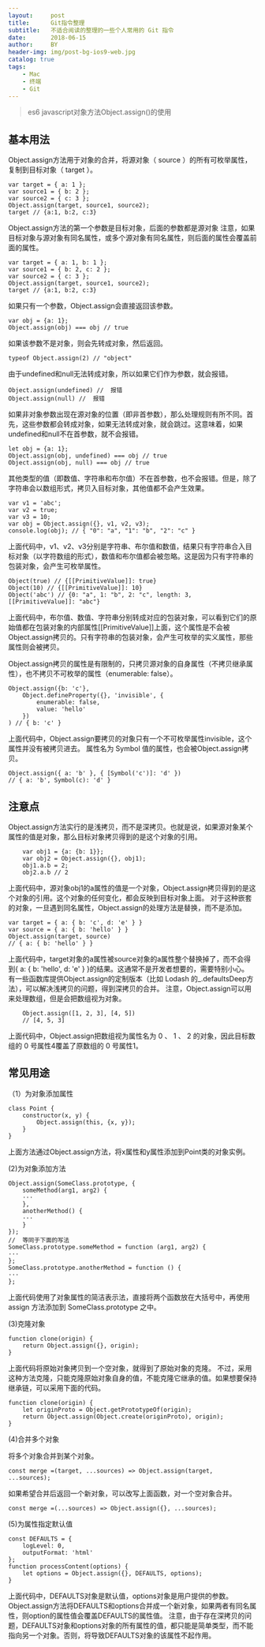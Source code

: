 ```yaml
---
layout:     post
title:      Git指令整理
subtitle:   不适合阅读的整理的一些个人常用的 Git 指令
date:       2018-06-15
author:     BY
header-img: img/post-bg-ios9-web.jpg
catalog: true
tags:
    - Mac
    - 终端
    - Git
---
```


> es6 javascript对象方法Object.assign()的使用


## 基本用法

Object.assign方法用于对象的合并，将源对象（ source ）的所有可枚举属性，复制到目标对象（ target ）。
```
var target = { a: 1 };
var source1 = { b: 2 };
var source2 = { c: 3 };
Object.assign(target, source1, source2);
target // {a:1, b:2, c:3}
```
Object.assign方法的第一个参数是目标对象，后面的参数都是源对象
注意，如果目标对象与源对象有同名属性，或多个源对象有同名属性，则后面的属性会覆盖前面的属性。
```
var target = { a: 1, b: 1 };
var source1 = { b: 2, c: 2 };
var source2 = { c: 3 };
Object.assign(target, source1, source2);
target // {a:1, b:2, c:3}
```
如果只有一个参数，Object.assign会直接返回该参数。
```
var obj = {a: 1};
Object.assign(obj) === obj // true
```
如果该参数不是对象，则会先转成对象，然后返回。
```
typeof Object.assign(2) // "object"
```
由于undefined和null无法转成对象，所以如果它们作为参数，就会报错。
```
Object.assign(undefined) //  报错
Object.assign(null) //  报错
```
如果非对象参数出现在源对象的位置（即非首参数），那么处理规则有所不同。首先，这些参数都会转成对象，如果无法转成对象，就会跳过。这意味着，如果undefined和null不在首参数，就不会报错。
```
let obj = {a: 1};
Object.assign(obj, undefined) === obj // true
Object.assign(obj, null) === obj // true
```
其他类型的值（即数值、字符串和布尔值）不在首参数，也不会报错。但是，除了字符串会以数组形式，拷贝入目标对象，其他值都不会产生效果。
```
var v1 = 'abc';
var v2 = true;
var v3 = 10;
var obj = Object.assign({}, v1, v2, v3);
console.log(obj); // { "0": "a", "1": "b", "2": "c" }
```
上面代码中，v1、v2、v3分别是字符串、布尔值和数值，结果只有字符串合入目标对象（以字符数组的形式），数值和布尔值都会被忽略。这是因为只有字符串的包装对象，会产生可枚举属性。
```
Object(true) // {[[PrimitiveValue]]: true}
Object(10) // {[[PrimitiveValue]]: 10}
Object('abc') // {0: "a", 1: "b", 2: "c", length: 3, [[PrimitiveValue]]: "abc"}
```
上面代码中，布尔值、数值、字符串分别转成对应的包装对象，可以看到它们的原始值都在包装对象的内部属性[[PrimitiveValue]]上面，这个属性是不会被Object.assign拷贝的。只有字符串的包装对象，会产生可枚举的实义属性，那些属性则会被拷贝。

Object.assign拷贝的属性是有限制的，只拷贝源对象的自身属性（不拷贝继承属性），也不拷贝不可枚举的属性（enumerable: false）。
```
Object.assign({b: 'c'},
	Object.defineProperty({}, 'invisible', {
		enumerable: false,
		value: 'hello'
	})
) // { b: 'c' }
```
上面代码中，Object.assign要拷贝的对象只有一个不可枚举属性invisible，这个属性并没有被拷贝进去。
属性名为 Symbol 值的属性，也会被Object.assign拷贝。
```
Object.assign({ a: 'b' }, { [Symbol('c')]: 'd' })
// { a: 'b', Symbol(c): 'd' }
```
## 注意点
Object.assign方法实行的是浅拷贝，而不是深拷贝。也就是说，如果源对象某个属性的值是对象，那么目标对象拷贝得到的是这个对象的引用。
```
	var obj1 = {a: {b: 1}};
	var obj2 = Object.assign({}, obj1);
	obj1.a.b = 2;
	obj2.a.b // 2
```
上面代码中，源对象obj1的a属性的值是一个对象，Object.assign拷贝得到的是这个对象的引用。这个对象的任何变化，都会反映到目标对象上面。
对于这种嵌套的对象，一旦遇到同名属性，Object.assign的处理方法是替换，而不是添加。
```
var target = { a: { b: 'c', d: 'e' } }
var source = { a: { b: 'hello' } }
Object.assign(target, source)
// { a: { b: 'hello' } }
```
上面代码中，target对象的a属性被source对象的a属性整个替换掉了，而不会得到{ a: { b: 'hello', d: 'e' } }的结果。这通常不是开发者想要的，需要特别小心。
有一些函数库提供Object.assign的定制版本（比如 Lodash 的_.defaultsDeep方法），可以解决浅拷贝的问题，得到深拷贝的合并。
注意，Object.assign可以用来处理数组，但是会把数组视为对象。
```
	Object.assign([1, 2, 3], [4, 5])
	// [4, 5, 3]
```
上面代码中，Object.assign把数组视为属性名为 0 、 1 、 2 的对象，因此目标数组的 0 号属性4覆盖了原数组的 0 号属性1。

## 常见用途

（1）为对象添加属性
```
class Point {
	constructor(x, y) {
		Object.assign(this, {x, y});
	}
}
```
上面方法通过Object.assign方法，将x属性和y属性添加到Point类的对象实例。

(2)为对象添加方法
```
Object.assign(SomeClass.prototype, {
	someMethod(arg1, arg2) {
	···
	},
	anotherMethod() {
	···
	}
});
//  等同于下面的写法
SomeClass.prototype.someMethod = function (arg1, arg2) {
···
};
SomeClass.prototype.anotherMethod = function () {
···
};
```
上面代码使用了对象属性的简洁表示法，直接将两个函数放在大括号中，再使用 assign 方法添加到 SomeClass.prototype 之中。

(3)克隆对象
```
function clone(origin) {
	return Object.assign({}, origin);
}
```
上面代码将原始对象拷贝到一个空对象，就得到了原始对象的克隆。
不过，采用这种方法克隆，只能克隆原始对象自身的值，不能克隆它继承的值。如果想要保持继承链，可以采用下面的代码。
```
function clone(origin) {
	let originProto = Object.getPrototypeOf(origin);
	return Object.assign(Object.create(originProto), origin);
}
```
(4)合并多个对象

将多个对象合并到某个对象。
```
const merge =(target, ...sources) => Object.assign(target, ...sources);
```
如果希望合并后返回一个新对象，可以改写上面函数，对一个空对象合并。
```
const merge =(...sources) => Object.assign({}, ...sources);
```
(5)为属性指定默认值
```
const DEFAULTS = {
	logLevel: 0,
	outputFormat: 'html'
};
function processContent(options) {
	let options = Object.assign({}, DEFAULTS, options);
}
```
上面代码中，DEFAULTS对象是默认值，options对象是用户提供的参数。Object.assign方法将DEFAULTS和options合并成一个新对象，如果两者有同名属性，则option的属性值会覆盖DEFAULTS的属性值。
注意，由于存在深拷贝的问题，DEFAULTS对象和options对象的所有属性的值，都只能是简单类型，而不能指向另一个对象。否则，将导致DEFAULTS对象的该属性不起作用。